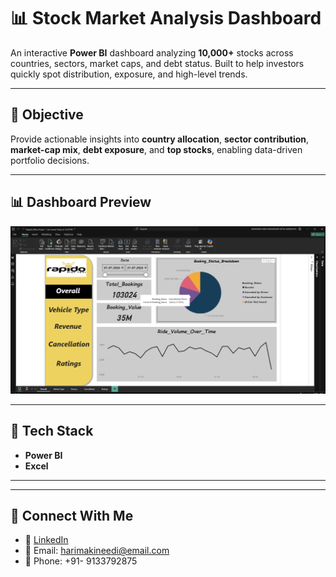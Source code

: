 # 📊 Stock Market Analysis Dashboard

An interactive **Power BI** dashboard analyzing **10,000+** stocks across countries, sectors, market caps, and debt status. Built to help investors quickly spot distribution, exposure, and high-level trends.

---

## 🎯 Objective
Provide actionable insights into **country allocation**, **sector contribution**, **market-cap mix**, **debt exposure**, and **top stocks**, enabling data-driven portfolio decisions.

---

## 📊 Dashboard Preview

![Stock Market Analysis Dashboard](https://github.com/HariMakineedi/Rapido_Rides_Data_Analysis/blob/main/Screenshot%202025-08-06%20123120.png)

---

## 🔧 Tech Stack
- **Power BI** 
- **Excel**  


---




---

## 🤝 Connect With Me

- 💼 [LinkedIn](https://www.linkedin.com/in/hari-makineedi/)
- 📧 Email: harimakineedi@email.com
- 📱 Phone: +91- 9133792875





